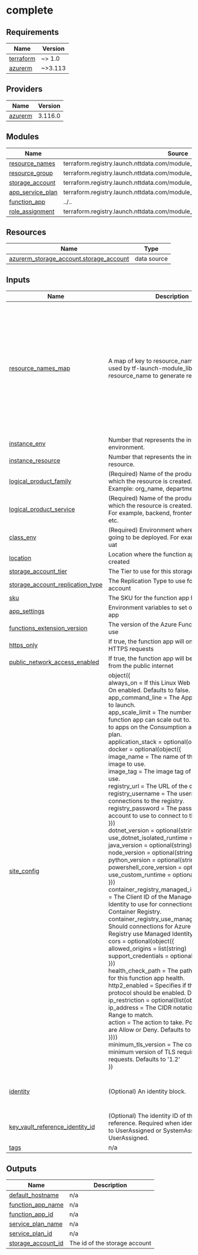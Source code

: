 # complete

<!-- BEGIN_TF_DOCS -->
## Requirements

| Name | Version |
|------|---------|
| <a name="requirement_terraform"></a> [terraform](#requirement\_terraform) | ~> 1.0 |
| <a name="requirement_azurerm"></a> [azurerm](#requirement\_azurerm) | ~>3.113 |

## Providers

| Name | Version |
|------|---------|
| <a name="provider_azurerm"></a> [azurerm](#provider\_azurerm) | 3.116.0 |

## Modules

| Name | Source | Version |
|------|--------|---------|
| <a name="module_resource_names"></a> [resource\_names](#module\_resource\_names) | terraform.registry.launch.nttdata.com/module_library/resource_name/launch | ~> 2.0 |
| <a name="module_resource_group"></a> [resource\_group](#module\_resource\_group) | terraform.registry.launch.nttdata.com/module_primitive/resource_group/azurerm | ~> 1.0 |
| <a name="module_storage_account"></a> [storage\_account](#module\_storage\_account) | terraform.registry.launch.nttdata.com/module_primitive/storage_account/azurerm | ~> 1.0 |
| <a name="module_app_service_plan"></a> [app\_service\_plan](#module\_app\_service\_plan) | terraform.registry.launch.nttdata.com/module_primitive/app_service_plan/azurerm | ~> 1.0 |
| <a name="module_function_app"></a> [function\_app](#module\_function\_app) | ../.. | n/a |
| <a name="module_role_assignment"></a> [role\_assignment](#module\_role\_assignment) | terraform.registry.launch.nttdata.com/module_primitive/role_assignment/azurerm | ~> 1.0 |

## Resources

| Name | Type |
|------|------|
| [azurerm_storage_account.storage_account](https://registry.terraform.io/providers/hashicorp/azurerm/latest/docs/data-sources/storage_account) | data source |

## Inputs

| Name | Description | Type | Default | Required |
|------|-------------|------|---------|:--------:|
| <a name="input_resource_names_map"></a> [resource\_names\_map](#input\_resource\_names\_map) | A map of key to resource\_name that will be used by tf-launch-module\_library-resource\_name to generate resource names | <pre>map(object({<br>    name       = string<br>    max_length = optional(number, 60)<br>  }))</pre> | <pre>{<br>  "function_app": {<br>    "max_length": 60,<br>    "name": "func"<br>  },<br>  "resource_group": {<br>    "max_length": 60,<br>    "name": "rg"<br>  },<br>  "service_plan": {<br>    "max_length": 60,<br>    "name": "asp"<br>  },<br>  "storage_account": {<br>    "max_length": 24,<br>    "name": "sa"<br>  }<br>}</pre> | no |
| <a name="input_instance_env"></a> [instance\_env](#input\_instance\_env) | Number that represents the instance of the environment. | `number` | `0` | no |
| <a name="input_instance_resource"></a> [instance\_resource](#input\_instance\_resource) | Number that represents the instance of the resource. | `number` | `0` | no |
| <a name="input_logical_product_family"></a> [logical\_product\_family](#input\_logical\_product\_family) | (Required) Name of the product family for which the resource is created.<br>    Example: org\_name, department\_name. | `string` | `"launch"` | no |
| <a name="input_logical_product_service"></a> [logical\_product\_service](#input\_logical\_product\_service) | (Required) Name of the product service for which the resource is created.<br>    For example, backend, frontend, middleware etc. | `string` | `"func"` | no |
| <a name="input_class_env"></a> [class\_env](#input\_class\_env) | (Required) Environment where resource is going to be deployed. For example. dev, qa, uat | `string` | `"dev"` | no |
| <a name="input_location"></a> [location](#input\_location) | Location where the function app will be created | `string` | n/a | yes |
| <a name="input_storage_account_tier"></a> [storage\_account\_tier](#input\_storage\_account\_tier) | The Tier to use for this storage account | `string` | `"Standard"` | no |
| <a name="input_storage_account_replication_type"></a> [storage\_account\_replication\_type](#input\_storage\_account\_replication\_type) | The Replication Type to use for this storage account | `string` | `"LRS"` | no |
| <a name="input_sku"></a> [sku](#input\_sku) | The SKU for the function app hosting plan | `string` | `"Y1"` | no |
| <a name="input_app_settings"></a> [app\_settings](#input\_app\_settings) | Environment variables to set on the function app | `map(string)` | `{}` | no |
| <a name="input_functions_extension_version"></a> [functions\_extension\_version](#input\_functions\_extension\_version) | The version of the Azure Functions runtime to use | `string` | `"~4"` | no |
| <a name="input_https_only"></a> [https\_only](#input\_https\_only) | If true, the function app will only accept HTTPS requests | `bool` | `true` | no |
| <a name="input_public_network_access_enabled"></a> [public\_network\_access\_enabled](#input\_public\_network\_access\_enabled) | If true, the function app will be accessible from the public internet | `bool` | `true` | no |
| <a name="input_site_config"></a> [site\_config](#input\_site\_config) | object({<br>  always\_on        = If this Linux Web App is Always On enabled. Defaults to false.<br>  app\_command\_line = The App command line to launch.<br>  app\_scale\_limit  = The number of workers this function app can scale out to. Only applicable to apps on the Consumption and Premium plan.<br>  application\_stack = optional(object({<br>    docker = optional(object({<br>      image\_name        = The name of the Docker image to use.<br>      image\_tag         = The image tag of the image to use.<br>      registry\_url      = The URL of the docker registry.<br>      registry\_username = The username to use for connections to the registry.<br>      registry\_password = The password for the account to use to connect to the registry.<br>    }))<br>    dotnet\_version              = optional(string)<br>    use\_dotnet\_isolated\_runtime = optional(bool)<br>    java\_version                = optional(string)<br>    node\_version                = optional(string)<br>    python\_version              = optional(string)<br>    powershell\_core\_version     = optional(string)<br>    use\_custom\_runtime          = optional(bool)<br>  }))<br>  container\_registry\_managed\_identity\_client\_id = The Client ID of the Managed Service Identity to use for connections to the Azure Container Registry.<br>  container\_registry\_use\_managed\_identity       = Should connections for Azure Container Registry use Managed Identity.<br>  cors = optional(object({<br>    allowed\_origins     = list(string)<br>    support\_credentials = optional(bool)<br>  }))<br>  health\_check\_path = The path to be checked for this function app health.<br>  http2\_enabled     = Specifies if the HTTP2 protocol should be enabled. Defaults to false.<br>  ip\_restriction = optional(list(object({<br>    ip\_address = The CIDR notation of the IP or IP Range to match.<br>    action     = The action to take. Possible values are Allow or Deny. Defaults to Allow.<br>  })))<br>  minimum\_tls\_version = The configures the minimum version of TLS required for SSL requests. Defaults to '1.2'<br>}) | <pre>object({<br>    always_on        = optional(bool)<br>    app_command_line = optional(string)<br>    app_scale_limit  = optional(number)<br>    application_stack = optional(object({<br>      docker = optional(object({<br>        image_name        = string<br>        image_tag         = string<br>        registry_url      = optional(string)<br>        registry_username = optional(string)<br>        registry_password = optional(string)<br>      }))<br>      dotnet_version              = optional(string)<br>      use_dotnet_isolated_runtime = optional(bool)<br>      java_version                = optional(string)<br>      node_version                = optional(string)<br>      python_version              = optional(string)<br>      powershell_core_version     = optional(string)<br>      use_custom_runtime          = optional(bool)<br>    }))<br>    container_registry_managed_identity_client_id = optional(string)<br>    container_registry_use_managed_identity       = optional(bool)<br>    cors = optional(object({<br>      allowed_origins     = list(string)<br>      support_credentials = optional(bool)<br>    }))<br>    health_check_path = optional(string)<br>    http2_enabled     = optional(bool)<br>    ip_restriction = optional(list(object({<br>      ip_address = string<br>      action     = string<br>    })))<br>    minimum_tls_version = optional(string)<br>  })</pre> | `{}` | no |
| <a name="input_identity"></a> [identity](#input\_identity) | (Optional) An identity block. | <pre>object({<br>    type         = string<br>    identity_ids = optional(list(string))<br>  })</pre> | <pre>{<br>  "identity_ids": null,<br>  "type": "SystemAssigned"<br>}</pre> | no |
| <a name="input_key_vault_reference_identity_id"></a> [key\_vault\_reference\_identity\_id](#input\_key\_vault\_reference\_identity\_id) | (Optional) The identity ID of the Key Vault reference. Required when identity.type is set to UserAssigned or SystemAssigned, UserAssigned. | `string` | `null` | no |
| <a name="input_tags"></a> [tags](#input\_tags) | n/a | `map(string)` | `{}` | no |

## Outputs

| Name | Description |
|------|-------------|
| <a name="output_default_hostname"></a> [default\_hostname](#output\_default\_hostname) | n/a |
| <a name="output_function_app_name"></a> [function\_app\_name](#output\_function\_app\_name) | n/a |
| <a name="output_function_app_id"></a> [function\_app\_id](#output\_function\_app\_id) | n/a |
| <a name="output_service_plan_name"></a> [service\_plan\_name](#output\_service\_plan\_name) | n/a |
| <a name="output_service_plan_id"></a> [service\_plan\_id](#output\_service\_plan\_id) | n/a |
| <a name="output_storage_account_id"></a> [storage\_account\_id](#output\_storage\_account\_id) | The id of the storage account |
<!-- END_TF_DOCS -->
